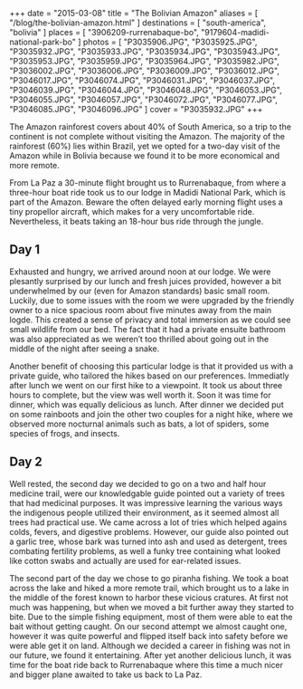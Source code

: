 +++
date    = "2015-03-08"
title   = "The Bolivian Amazon"
aliases = [ "/blog/the-bolivian-amazon.html" ]
destinations = [ "south-america", "bolivia" ]
places  = [ "3906209-rurrenabaque-bo", "9179604-madidi-national-park-bo" ]
photos  = [
  "P3035906.JPG", "P3035925.JPG", "P3035932.JPG", "P3035933.JPG", "P3035934.JPG",
  "P3035943.JPG", "P3035953.JPG", "P3035959.JPG", "P3035964.JPG", "P3035982.JPG",
  "P3036002.JPG", "P3036006.JPG", "P3036009.JPG", "P3036012.JPG", "P3046017.JPG",
  "P3046074.JPG", "P3046031.JPG", "P3046037.JPG", "P3046039.JPG", "P3046044.JPG",
  "P3046048.JPG", "P3046053.JPG", "P3046055.JPG", "P3046057.JPG", "P3046072.JPG",
  "P3046077.JPG", "P3046085.JPG", "P3046096.JPG"
]
cover = "P3035932.JPG"
+++

The Amazon rainforest covers about 40% of South America, so a trip to the continent is not complete without visiting the Amazon. The majority of the rainforest (60%) lies within Brazil, yet we opted for a two-day visit of the Amazon while in Bolivia because we found it to be more economical and more remote.

<!--more-->
From La Paz a 30-minute flight brought us to Rurrenabaque, from where a three-hour boat ride took us to our lodge in Madidi National Park, which is part of the Amazon. Beware the often delayed early morning flight uses a tiny propellor aircraft, which makes for a very uncomfortable ride. Nevertheless, it beats taking an 18-hour bus ride through the jungle.

## Day 1
Exhausted and hungry, we arrived around noon at our lodge. We were plesantly surprised by our lunch and fresh juices provided, however a bit underwhelmed by our (even for Amazon standards) basic small room. Luckily, due to some issues with the room we were upgraded by the friendly owner to a nice spacious room about five minutes away from the main logde. This created a sense of privacy and total immersion as we could see small wildlife from our bed. The fact that it had a private ensuite bathroom was also appreciated as we weren’t too thrilled about going out in the middle of the night after seeing a snake.

Another benefit of choosing this particular lodge is that it provided us with a private guide, who tailored the hikes based on our preferences. Immediatly after lunch we went on our first hike to a viewpoint. It took us about three hours to complete, but the view was well worth it. Soon it was time for dinner, which was equally delicious as lunch. After dinner we decided put on some rainboots and join the other two couples for a night hike, where we observed more nocturnal animals such as bats, a lot of spiders, some species of frogs, and insects.

## Day 2
Well rested, the second day we decided to go on a two and half hour medicine trail, were our knowledgable guide pointed out a variety of trees that had medicinal purposes. It was impressive learning the various ways the indigenous people utilized their environment, as it seemed almost all trees had practical use. We came across a lot of tries which helped agains colds, fevers, and digestive problems. However, our guide also pointed out a garlic tree, whose bark was turned into ash and used as detergent, trees combating fertility problems, as well a funky tree containing what looked like cotton swabs and actually are used for ear-related issues.

The second part of the day we chose to go piranha fishing. We took a boat across the lake and hiked a more remote trail, which brought us to a lake in the middle of the forest known to harbor these vicious cratures. At first not much was happening, but when we moved a bit further away they started to bite. Due to the simple fishing equipment, most of them were able to eat the bait without getting caught. On our second attempt we almost caught one, however it was quite powerful and flipped itself back into safety before we were able get it on land. Although we decided a career in fishing was not in our future, we found it entertaining. After yet another delicious lunch, it was time for the boat ride back to Rurrenabaque where this time a much nicer and bigger plane awaited to take us back to La Paz.